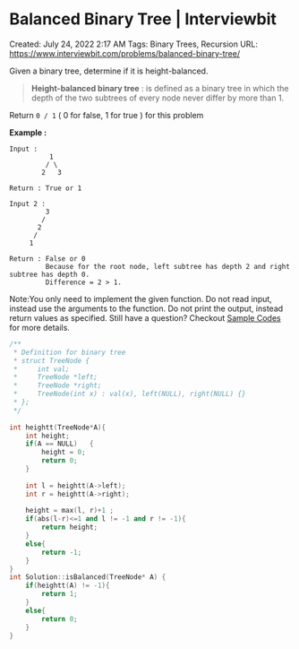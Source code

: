 # Balanced Binary Tree | Interviewbit

Created: July 24, 2022 2:17 AM
Tags: Binary Trees, Recursion
URL: https://www.interviewbit.com/problems/balanced-binary-tree/

Given a binary tree, determine if it is height-balanced.

> 
> 
> 
> **Height-balanced binary tree** : is defined as a binary tree in which the depth of the two subtrees of every node never differ by more than 1.
> 

Return `0 / 1` ( 0 for false, 1 for true ) for this problem

**Example :**

```
Input :
          1
         / \
        2   3

Return : True or 1

Input 2 :
         3
        /
       2
      /
     1

Return : False or 0
         Because for the root node, left subtree has depth 2 and right subtree has depth 0.
         Difference = 2 > 1.

```

Note:You only need to implement the given function. Do not read input, instead use the arguments to the function. Do not print the output, instead return values as specified. Still have a question? Checkout [Sample Codes](https://www.interviewbit.com/pages/sample_codes/) for more details.

```cpp
/**
 * Definition for binary tree
 * struct TreeNode {
 *     int val;
 *     TreeNode *left;
 *     TreeNode *right;
 *     TreeNode(int x) : val(x), left(NULL), right(NULL) {}
 * };
 */
 
int heightt(TreeNode*A){
    int height;
    if(A == NULL)   {
        height = 0;
        return 0;
    }
    
    int l = heightt(A->left);
    int r = heightt(A->right);
    
    height = max(l, r)+1 ;
    if(abs(l-r)<=1 and l != -1 and r != -1){
        return height;
    }
    else{
        return -1;
    }
}
int Solution::isBalanced(TreeNode* A) {
    if(heightt(A) != -1){
        return 1;
    }
    else{
        return 0;
    }
}
```